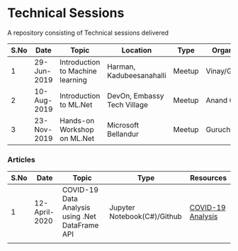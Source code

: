 # Technical Sessions
A repository consisting of Technical sessions delivered

| S.No | Date        | Topic                            | Location                    | Type   | Organizer    | Resources                                                    |
| ---- | ----------- | -------------------------------- | --------------------------- | ------ | ------------ | ------------------------------------------------------------ |
| 1    | 29-Jun-2019 | Introduction to Machine learning | Harman, Kadubeesanahalli    | Meetup | Vinay/Ganesh | [Link](https://github.com/praveenraghuvanshi1512/AIML/tree/master/Meetup_AI_ML_29_June_2019) |
| 2    | 10-Aug-2019 | Introduction to ML.Net           | DevOn, Embassy Tech Village | Meetup | Anand Gothe  | [Link](https://github.com/praveenraghuvanshi1512/AIML/tree/master/Meetup_DotNet_10_Aug_2019) |
| 3    | 23-Nov-2019 | Hands-on Workshop on ML.Net      | Microsoft Bellandur         | Meetup | Gurucharan   | [Hands-on ML.Net](23112019-Hand-on-ML.Net-Microsoft)         |

### Articles

| S.No | Date          | Topic                                           | Type                        | Resources                                                    |
| ---- | ------------- | ----------------------------------------------- | --------------------------- | ------------------------------------------------------------ |
| 1    | 12-April-2020 | COVID-19 Data Analysis using .Net DataFrame API | Jupyter Notebook(C#)/Github | [COVID-19 Analysis](https://github.com/praveenraghuvanshi1512/covid-19) |
|      |               |                                                 |                             |                                                              |

